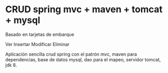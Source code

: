 # CRUD spring mvc + maven + tomcat + mysql

Basado en tarjetas de embarque

Ver
Insertar
Modificar
Eliminar

Aplicación sencilla crud spring con el patrón mvc, maven para dependencias, base de datos mysql, dao para el mapeo, servidor tomcat, jdk 8.

